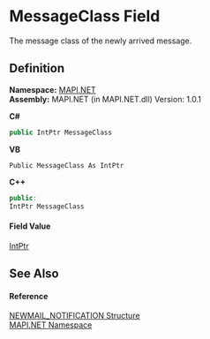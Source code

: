 # MessageClass Field


The message class of the newly arrived message.



## Definition
**Namespace:** <a href="N_MAPI_NET.md">MAPI.NET</a>  
**Assembly:** MAPI.NET (in MAPI.NET.dll) Version: 1.0.1

**C#**
``` C#
public IntPtr MessageClass
```
**VB**
``` VB
Public MessageClass As IntPtr
```
**C++**
``` C++
public:
IntPtr MessageClass
```



#### Field Value
<a href="https://learn.microsoft.com/dotnet/api/system.intptr" target="_blank" rel="noopener noreferrer">IntPtr</a>

## See Also


#### Reference
<a href="T_MAPI_NET_NEWMAIL_NOTIFICATION.md">NEWMAIL_NOTIFICATION Structure</a>  
<a href="N_MAPI_NET.md">MAPI.NET Namespace</a>  
